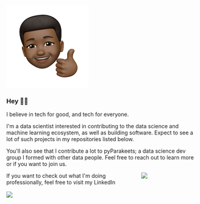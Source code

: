 [![Header](https://raw.githubusercontent.com/mawuliadjei/mawuliadjei/main/assets/memoji.jpeg "Header")](https://github.com/mawuliadjei/mawuliadjei)

### Hey ✌🏻

I believe in tech for good, and tech for everyone.

I'm a data scientist interested in contributing to the data science and machine learning ecosystem, as well as building software. Expect to see a lot of such projects in my repositories listed below.

You'll also see that I contribute a lot to pyParakeets; a data science dev group I formed with other data people. Feel free to reach out to learn more or if you want to join us.

<p>
  <a href="https://www.linkedin.com/in/mawuliadjei/"><img width="150" align='right' src="https://media-exp1.licdn.com/dms/image/C5603AQH6EcXj5AfGxQ/profile-displayphoto-shrink_400_400/0?e=1608768000&v=beta&t=N41MawZ1enkobO99WGSzFxFTt_Kv9ozCPk-9MD-mSSs"></a>
</p>

If you want to check out what I'm doing professionally, feel free to visit my LinkedIn





<img align="center" src="https://github-readme-stats.vercel.app/api/top-langs/?username=mawuliadjei&count_private=true" />



<!--
**mawuliadjei/mawuliadjei** is a ✨ _special_ ✨ repository because its `README.md` (this file) appears on your GitHub profile.

Here are some ideas to get you started:

- 🔭 I’m currently working on ...
- 🌱 I’m currently learning ...
- 👯 I’m looking to collaborate on ...
- 🤔 I’m looking for help with ...
- 💬 Ask me about ...
- 📫 How to reach me: ...
- 😄 Pronouns: ...
- ⚡ Fun fact: ...
-->

